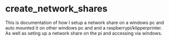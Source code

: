 # create_network_shares
This is documentation of how I setup a network share on a windows pc and auto mounted it on other windows pc and and a raspberrypi/klipperprinter. As well as seting up a network share on the pi and accessing via windows.
